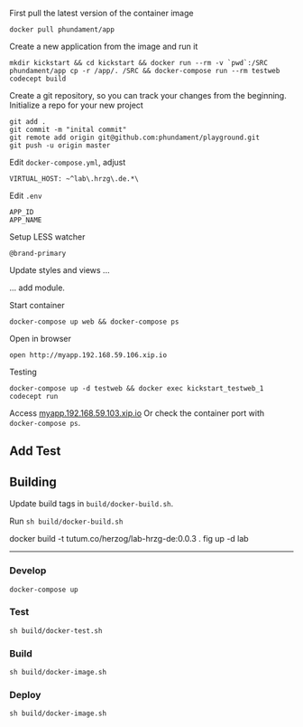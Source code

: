 First pull the latest version of the container image

    docker pull phundament/app

Create a new application from the image and run it 
   
    mkdir kickstart && cd kickstart && docker run --rm -v `pwd`:/SRC phundament/app cp -r /app/. /SRC && docker-compose run --rm testweb codecept build
    
Create a git repository, so you can track your changes from the beginning. Initialize a repo for your new project

    git add .
    git commit -m "inital commit"
    git remote add origin git@github.com:phundament/playground.git
    git push -u origin master

Edit `docker-compose.yml`, adjust 
     
    VIRTUAL_HOST: ~^lab\.hrzg\.de.*\

Edit `.env`

    APP_ID
    APP_NAME
    
Setup LESS watcher
    
    @brand-primary
    
Update styles and views ...
    
... add module.
   

Start container     
     
    docker-compose up web && docker-compose ps

Open in browser    
    
    open http://myapp.192.168.59.106.xip.io

Testing    
    
    docker-compose up -d testweb && docker exec kickstart_testweb_1 codecept run
        
Access [myapp.192.168.59.103.xip.io](http://myapp.192.168.59.103.xip.io) Or check the container port with `docker-compose ps`.


Add Test
--------




Building
--------

Update build tags in `build/docker-build.sh`.


Run `sh build/docker-build.sh`



docker build -t tutum.co/herzog/lab-hrzg-de:0.0.3 .
fig up -d lab










---

### Develop

    docker-compose up

### Test

    sh build/docker-test.sh

### Build
    
    sh build/docker-image.sh

### Deploy
    
    sh build/docker-image.sh
